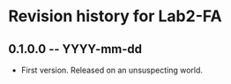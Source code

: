 # Revision history for Lab2-FA

## 0.1.0.0 -- YYYY-mm-dd

* First version. Released on an unsuspecting world.

